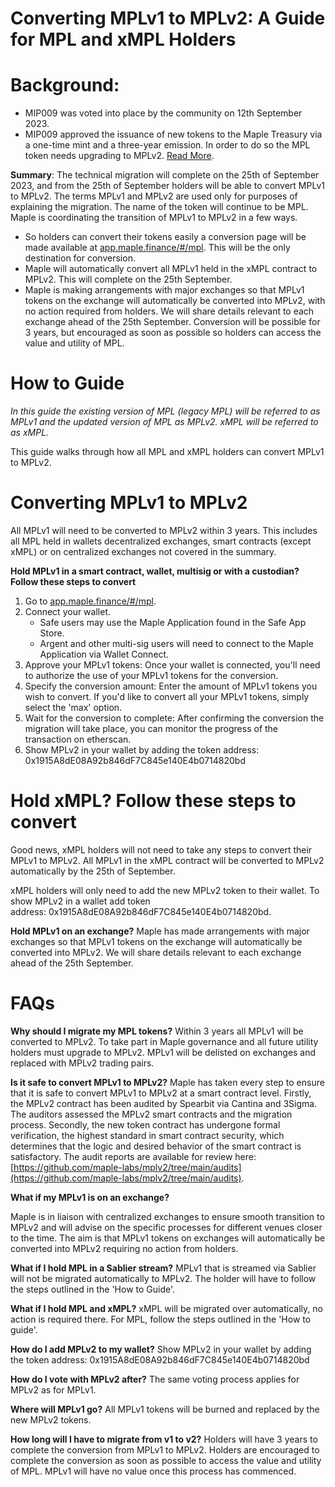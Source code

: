 # Converting MPLv1 to MPLv2: A Guide for MPL and xMPL Holders

# Background:
* MIP009 was voted into place by the community on 12th September 2023.
* MIP009 approved the issuance of new tokens to the Maple Treasury via a one-time mint and a three-year emission. In order to do so the MPL token needs upgrading to MPLv2. [Read More](https://snapshot.org/#/maple.eth/proposal/0x29fccc3bac63744a55f9671399c079594e6b8369a21502cbce52e7dce9301094).

**Summary**:
The technical migration will complete on the 25th of September 2023, and from the 25th of September holders will be able to convert MPLv1 to MPLv2.
The terms MPLv1 and MPLv2 are used only for purposes of explaining the migration. The name of the token will continue to be MPL.
Maple is coordinating the transition of MPLv1 to MPLv2 in a few ways.
* So holders can convert their tokens easily a conversion page will be made available at [app.maple.finance/#/mpl](app.maple.finance/#/mpl). This will be the only destination for conversion.
* Maple will automatically convert all MPLv1 held in the xMPL contract to MPLv2. This will complete on the 25th September.
* Maple is making arrangements with major exchanges so that MPLv1 tokens on the exchange will automatically be converted into MPLv2, with no action required from holders. We will share details relevant to each exchange ahead of the 25th September.
Conversion will be possible for 3 years, but encouraged as soon as possible so holders can access the value and utility of MPL.

# How to Guide
_In this guide the existing version of MPL (legacy MPL) will be referred to as MPLv1 and the updated version of MPL as MPLv2. xMPL will be referred to as xMPL._

This guide walks through how all MPL and xMPL holders can convert MPLv1 to MPLv2. 

# Converting MPLv1 to MPLv2
All MPLv1 will need to be converted to MPLv2 within 3 years. This includes all MPL held in wallets decentralized exchanges, smart contracts (except xMPL) or on centralized exchanges not covered in the summary. 

**Hold MPLv1 in a smart contract, wallet, multisig or with a custodian? Follow these steps to convert**
1. Go to [app.maple.finance/#/mpl](app.maple.finance/#/mpl).
2. Connect your wallet.
    * Safe users may use the Maple Application found in the Safe App Store.
    * Argent and other multi-sig users will need to connect to the Maple Application via Wallet Connect.
3. Approve your MPLv1 tokens: Once your wallet is connected, you'll need to authorize the use of your MPLv1 tokens for the conversion.
4. Specify the conversion amount: Enter the amount of MPLv1 tokens you wish to convert. If you'd like to convert all your MPLv1 tokens, simply select the 'max' option.
5. Wait for the conversion to complete: After confirming the conversion the migration will take place, you can monitor the progress of the transaction on etherscan.
6. Show MPLv2 in your wallet by adding the token address: 0x1915A8dE08A92b846dF7C845e140E4b0714820bd

# Hold xMPL? Follow these steps to convert
Good news, xMPL holders will not need to take any steps to convert their MPLv1 to MPLv2.
All MPLv1 in the xMPL contract will be converted to MPLv2 automatically by the 25th of September.

xMPL holders will only need to add the new MPLv2 token to their wallet. To show MPLv2 in a wallet add token address: 0x1915A8dE08A92b846dF7C845e140E4b0714820bd.

**Hold MPLv1 on an exchange?**
Maple has made arrangements with major exchanges so that MPLv1 tokens on the exchange will automatically be converted into MPLv2. We will share details relevant to each exchange ahead of the 25th September.  

# FAQs
**Why should I migrate my MPL tokens?**
Within 3 years all MPLv1 will be converted to MPLv2. To take part in Maple governance and all future utility holders must upgrade to MPLv2. MPLv1 will be delisted on exchanges and replaced with MPLv2 trading pairs.

**Is it safe to convert MPLv1 to MPLv2?** 
Maple has taken every step to ensure that it is safe to convert MPLv1 to MPLv2 at a smart contract level. Firstly, the MPLv2 contract has been audited by Spearbit via Cantina and 3Sigma. The auditors assessed the MPLv2 smart contracts and the migration process. Secondly, the new token contract has undergone formal verification, the highest standard in smart contract security, which determines that the logic and desired behavior of the smart contract is satisfactory. The audit reports are available for review here: [https://github.com/maple-labs/mplv2/tree/main/audits](https://github.com/maple-labs/mplv2/tree/main/audits).

**What if my MPLv1 is on an exchange?**

Maple is in liaison with centralized exchanges to ensure smooth transition to MPLv2 and will advise on the specific processes for different venues closer to the time. The aim is that MPLv1 tokens on exchanges will automatically be converted into MPLv2 requiring no action from holders.

**What if I hold MPL in a Sablier stream?**
MPLv1 that is streamed via Sablier will not be migrated automatically to MPLv2. The holder will have to follow the steps outlined in the 'How to Guide'.

**What if I hold MPL and xMPL?**
xMPL will be migrated over automatically, no action is required there. For MPL, follow the steps outlined in the 'How to guide'.

**How do I add MPLv2 to my wallet?**
Show MPLv2 in your wallet by adding the token address: 0x1915A8dE08A92b846dF7C845e140E4b0714820bd

**How do I vote with MPLv2 after?**
The same voting process applies for MPLv2 as for MPLv1.

**Where will MPLv1 go?**
All MPLv1 tokens will be burned and replaced by the new MPLv2 tokens. 

**How long will I have to migrate from v1 to v2?**
Holders will have 3 years to complete the conversion from MPLv1 to MPLv2. Holders are encouraged to complete the conversion as soon as possible to access the value and utility of MPL. MPLv1 will have no value once this process has commenced.